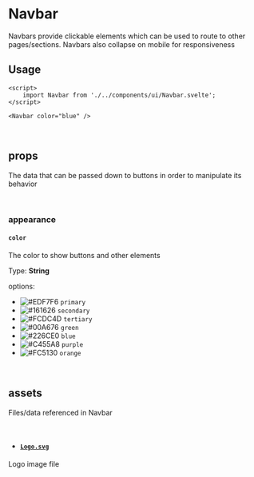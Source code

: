 # Navbar

Navbars provide clickable elements which can be used to route to other pages/sections. Navbars also collapse on mobile for responsiveness
<br/>

## Usage

```svelte
<script>
	import Navbar from './../components/ui/Navbar.svelte';
</script>

<Navbar color="blue" />
```

<br/>

## props
The data that can be passed down to buttons in order to manipulate its behavior

<br/>

### appearance


#### `color`
The color to show buttons and other elements

Type: <strong>String</strong>

options:

- ![#EDF7F6](https://via.placeholder.com/15/EDF7F6/000000?text=+) `primary`
- ![#161626](https://via.placeholder.com/15/161626/000000?text=+) `secondary`
- ![#FCDC4D](https://via.placeholder.com/15/FCDC4D/000000?text=+) `tertiary`
- ![#00A676](https://via.placeholder.com/15/00A676/000000?text=+) `green`
- ![#226CE0](https://via.placeholder.com/15/226CE0/000000?text=+) `blue`
- ![#C455A8](https://via.placeholder.com/15/C455A8/000000?text=+) `purple`
- ![#FC5130](https://via.placeholder.com/15/FC5130/000000?text=+) `orange`

<br/>

## assets
Files/data referenced in Navbar

<br/>

- #### [`Logo.svg`](https://github.com/Yes-Marketing/landing/blob/master/public/images/logo.svg)
Logo image file

<br/>
